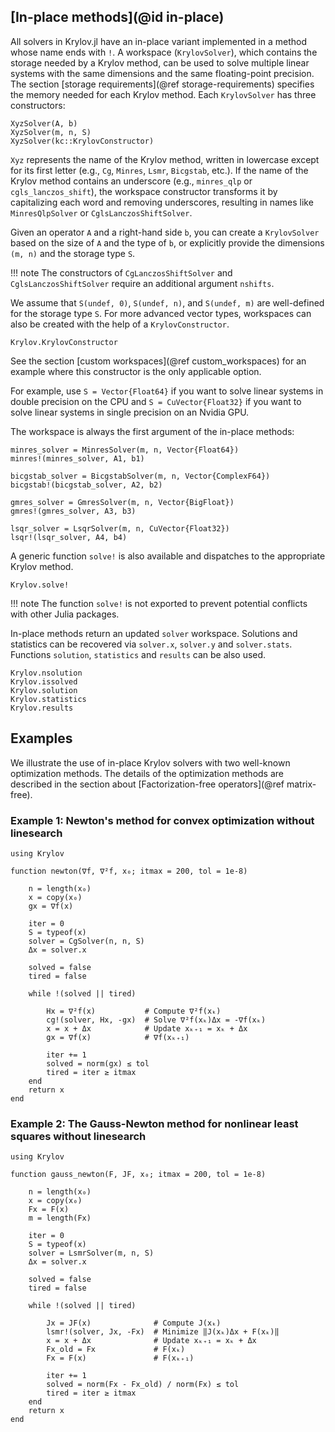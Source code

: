 ## [In-place methods](@id in-place)

All solvers in Krylov.jl have an in-place variant implemented in a method whose name ends with `!`.
A workspace (`KrylovSolver`), which contains the storage needed by a Krylov method, can be used to solve multiple linear systems with the same dimensions and the same floating-point precision.
The section [storage requirements](@ref storage-requirements) specifies the memory needed for each Krylov method.
Each `KrylovSolver` has three constructors:

```@constructors
XyzSolver(A, b)
XyzSolver(m, n, S)
XyzSolver(kc::KrylovConstructor)
```

`Xyz` represents the name of the Krylov method, written in lowercase except for its first letter (e.g., `Cg`, `Minres`, `Lsmr`, `Bicgstab`, etc.).
If the name of the Krylov method contains an underscore (e.g., `minres_qlp` or `cgls_lanczos_shift`), the workspace constructor transforms it by capitalizing each word and removing underscores, resulting in names like `MinresQlpSolver` or `CglsLanczosShiftSolver`.

Given an operator `A` and a right-hand side `b`, you can create a `KrylovSolver` based on the size of `A` and the type of `b`, or explicitly provide the dimensions `(m, n)` and the storage type `S`.

!!! note
    The constructors of `CgLanczosShiftSolver` and `CglsLanczosShiftSolver` require an additional argument `nshifts`.

We assume that `S(undef, 0)`, `S(undef, n)`, and `S(undef, m)` are well-defined for the storage type `S`.
For more advanced vector types, workspaces can also be created with the help of a `KrylovConstructor`.
```@docs
Krylov.KrylovConstructor
```
See the section [custom workspaces](@ref custom_workspaces) for an example where this constructor is the only applicable option.

For example, use `S = Vector{Float64}` if you want to solve linear systems in double precision on the CPU and `S = CuVector{Float32}` if you want to solve linear systems in single precision on an Nvidia GPU.

The workspace is always the first argument of the in-place methods:

```@solvers
minres_solver = MinresSolver(m, n, Vector{Float64})
minres!(minres_solver, A1, b1)

bicgstab_solver = BicgstabSolver(m, n, Vector{ComplexF64})
bicgstab!(bicgstab_solver, A2, b2)

gmres_solver = GmresSolver(m, n, Vector{BigFloat})
gmres!(gmres_solver, A3, b3)

lsqr_solver = LsqrSolver(m, n, CuVector{Float32})
lsqr!(lsqr_solver, A4, b4)
```

A generic function `solve!` is also available and dispatches to the appropriate Krylov method.

```@docs
Krylov.solve!
```

!!! note
    The function `solve!` is not exported to prevent potential conflicts with other Julia packages.

In-place methods return an updated `solver` workspace.
Solutions and statistics can be recovered via `solver.x`, `solver.y` and `solver.stats`.
Functions `solution`, `statistics` and `results` can be also used.

```@docs
Krylov.nsolution
Krylov.issolved
Krylov.solution
Krylov.statistics
Krylov.results
```

## Examples

We illustrate the use of in-place Krylov solvers with two well-known optimization methods.
The details of the optimization methods are described in the section about [Factorization-free operators](@ref matrix-free).

### Example 1: Newton's method for convex optimization without linesearch

```@newton
using Krylov

function newton(∇f, ∇²f, x₀; itmax = 200, tol = 1e-8)

    n = length(x₀)
    x = copy(x₀)
    gx = ∇f(x)
    
    iter = 0
    S = typeof(x)
    solver = CgSolver(n, n, S)
    Δx = solver.x

    solved = false
    tired = false

    while !(solved || tired)
 
        Hx = ∇²f(x)           # Compute ∇²f(xₖ)
        cg!(solver, Hx, -gx)  # Solve ∇²f(xₖ)Δx = -∇f(xₖ)
        x = x + Δx            # Update xₖ₊₁ = xₖ + Δx
        gx = ∇f(x)            # ∇f(xₖ₊₁)
        
        iter += 1
        solved = norm(gx) ≤ tol
        tired = iter ≥ itmax
    end
    return x
end
```

### Example 2: The Gauss-Newton method for nonlinear least squares without linesearch

```@gauss_newton
using Krylov

function gauss_newton(F, JF, x₀; itmax = 200, tol = 1e-8)

    n = length(x₀)
    x = copy(x₀)
    Fx = F(x)
    m = length(Fx)
    
    iter = 0
    S = typeof(x)
    solver = LsmrSolver(m, n, S)
    Δx = solver.x

    solved = false
    tired = false

    while !(solved || tired)
 
        Jx = JF(x)              # Compute J(xₖ)
        lsmr!(solver, Jx, -Fx)  # Minimize ‖J(xₖ)Δx + F(xₖ)‖
        x = x + Δx              # Update xₖ₊₁ = xₖ + Δx
        Fx_old = Fx             # F(xₖ)
        Fx = F(x)               # F(xₖ₊₁)
        
        iter += 1
        solved = norm(Fx - Fx_old) / norm(Fx) ≤ tol
        tired = iter ≥ itmax
    end
    return x
end
```
